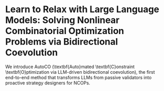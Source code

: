 # Learn to Relax with Large Language Models: Solving Nonlinear Combinatorial Optimization Problems via Bidirectional Coevolution
We introduce AutoCO (\textbf{Auto}mated \textbf{C}onstraint \textbf{O}ptimization via LLM-driven bidirectional coevolution), the first end-to-end method that transforms LLMs from passive validators into proactive strategy designers for NCOPs.
